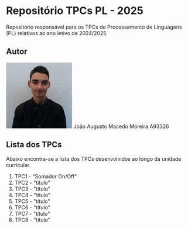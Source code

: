 # Repositório TPCs PL - 2025

Repositório responsável para os TPCs de Processamento de Linguagens (PL) relativos ao ano letivo de 2024/2025.

## Autor

![alt text](https://github.com/augusto021/PL2025-A93326/blob/main/Photo.aspx.jpeg "João Augusto Macedo Moreira")
João Augusto Macedo Moreira A93326

## Lista dos TPCs

Abaixo encontra-se a lista dos TPCs desenvolvidos ao longo da unidade curricular.

1. TPC1 - "Somador On/Off"
2. TPC2 - "título"
3. TPC3 - "título"
4. TPC4 - "título"
5. TPC5 - "título"
6. TPC6 - "título"
7. TPC7 - "título"
8. TPC8 - "título"